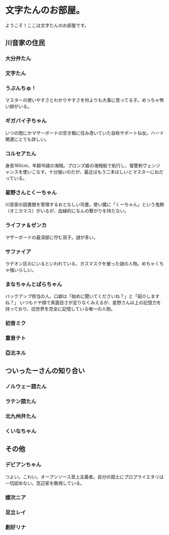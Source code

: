 # 文字たんのお部屋。
ようこそ！ここは文字たんのお部屋です。

## 川音家の住民

### 大分弁たん

### 文字たん

### うぶんちゅ！
マスターの使いやすさとわかりやすさを何よりも大事に思ってる子。めっちゃ怖い姉がいる。

### ギガバイ子ちゃん
いつの間にかマザーボードの空き箱に住み憑いていた自称サポート仙女。ハード関連にとても詳しい。

### コルセアたん
身長160cm、年齢16歳の海賊。ブロンズ級の海賊船で航行し、復讐剣ヴェンジャンスを使いこなす。十分強いのだが、最近はもう二本ほしいとマスターにねだっている。

### 星野さんとくーちゃん
川音家の図書館を管理するおとなしい司書。使い魔に「くーちゃん」という鬼魳（オニカマス）がいるが、血縁的になんの繋がりを持たない。

### ライファ＆ゼンカ
マザーボードの最深部に佇む双子。謎が多い。

### サファイア
ラデオン区のにいるといわれている、ガスマスクを被った謎の人物。めちゃくちゃ強いらしい。

### まなちゃんとぱらちゃん
バックアップ担当の人。口癖は「始めに聞いてくださいね？」と「紹介しますね？」
いつもドヤ顔で真面目さが足りなくみえるが、星野さん以上の記憶力を持っており、旧世界を完全に記憶している唯一の人物。

### 初音ミク

### 重音テト

### 亞北ネル


## ついったーさんの知り合い

### ノルウェー語たん

### ラテン語たん

### 北九州弁たん

### くいなちゃん

## 


## その他

### デビアンちゃん
つよい。こわい。オープンソース至上主義者。自分の国土にプロプライエタリは一切認めない。窓辺家を敵視している。

### 媛次ニア

### 足立レイ

### 創好リナ
